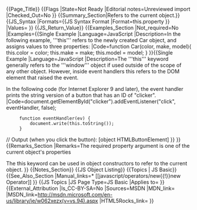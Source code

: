 {{Page_Title}}
{{Flags
|State=Not Ready
|Editorial notes=Unreviewed import
|Checked_Out=No
}}
{{Summary_Section|Refers to the current object.}}
{{JS_Syntax
|Formats={{JS Syntax Format
|Format=this.property
}}
|Values=
}}
{{JS_Return_Value}}
{{Examples_Section
|Not_required=No
|Examples={{Single Example
|Language=JavaScript
|Description=In the following example, '''this''' refers to the newly created Car object, and assigns values to three properties:
|Code=function Car(color, make, model){
    this.color = color;
    this.make = make;
    this.model = model;
 }
}}{{Single Example
|Language=JavaScript
|Description=The '''this''' keyword generally refers to the '''window''' object if used outside of the scope of any other object. However, inside event handlers this refers to the DOM element that raised the event.

In the following code (for Internet Explorer 9 and later), the event handler prints the string version of a button that has an ID of "clicker".
|Code=document.getElementById("clicker").addEventListener("click", eventHandler, false);
 
         function eventHandler(ev) {
             document.write(this.toString());
         }
 
 // Output (when you click the button): [object HTMLButtonElement]
}}
}}
{{Remarks_Section
|Remarks=The required property argument is one of the current object's properties

The this keyword can be used in object constructors to refer to the current object.
}}
{{Notes_Section}}
{{JS Object Listing}}
{{Topics | JS Basic}}
{{See_Also_Section
|Manual_links=* [[javascript/operators/new{{!}}new Operator]]
}}
{{JS Topics
|JS Page Type=JS Basic
|Applies to=
}}
{{External_Attribution
|Is_CC-BY-SA=No
|Sources=MSDN
|MDN_link=
|MSDN_link=http://msdn.microsoft.com/en-us/library/ie/w062xezx(v=vs.94).aspx
|HTML5Rocks_link=
}}